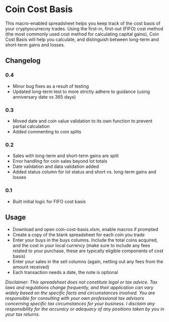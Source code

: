 # Coin Cost Basis

This macro-enabled spreadsheet helps you keep track of the cost basis of your cryptyocurrecny trades. Using the first-in, first-out (FIFO) cost method (the most commonly used cost method for calculating capital gains), Coin Cost Basis will help you calculate, and distinguish between long-term and short-term gains and losses.

## Changelog

### 0.4
- Minor bug fixes as a result of testing
- Updated long-term test to more strictly adhere to guidance (using anniversary date vs 365 days)

### 0.3
- Moved date and coin value validation to its own function to prevent partial calculation
- Added commenting to coin splits

### 0.2
- Sales with long-term and short-term gains are split
- Error handling for coin sales beyond lot totals
- Date validation and data validation added
- Added status column for lot status and short vs. long-term gains and losses

### 0.1
- Built initial logic for FIFO cost basis
  
## Usage

- Download and open coin-cost-basis.xlsm, enable macros if prompted
- Create a copy of the blank spreadsheet for each coin you trade
- Enter your buys in the buys columns. Include the total coins acquired, and the cost in your local currency (make sure to include any fees related to your purchase, these are typically eligible components of cost basis)
- Enter your sales in the sell columns (again, netting out any fees from the amount received)
- Each transaction needs a date, the note is optional

*Disclaimer: This spreadsheet does not constitute legal or tax advice.  Tax laws and regulations change frequently, and their application can vary widely based on the specific facts and circumstances involved. You are responsible for consulting with your own professional tax advisors concerning specific tax circumstances for your business. I disclaim any responsibility for the accuracy or adequacy of any positions taken by you in your tax returns.*